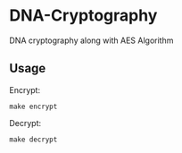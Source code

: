 # DNA-Cryptography

DNA cryptography along with AES Algorithm

## Usage

Encrypt:

```text
make encrypt
```

Decrypt:

```text
make decrypt
```
